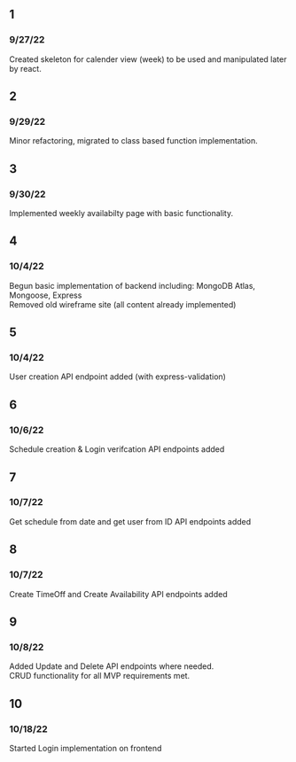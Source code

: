 ## 1

### 9/27/22

Created skeleton for calender view (week) to be used and manipulated later by react.

## 2

### 9/29/22

Minor refactoring, migrated to class based function implementation.

## 3

### 9/30/22

Implemented weekly availabilty page with basic functionality.

## 4

### 10/4/22

Begun basic implementation of backend including: MongoDB Atlas, Mongoose, Express\
Removed old wireframe site (all content already implemented)

## 5

### 10/4/22

User creation API endpoint added (with express-validation)

## 6

### 10/6/22

Schedule creation & Login verifcation API endpoints added

## 7

### 10/7/22

Get schedule from date and get user from ID API endpoints added

## 8

### 10/7/22

Create TimeOff and Create Availability API endpoints added

## 9

### 10/8/22

Added Update and Delete API endpoints where needed. \
CRUD functionality for all MVP requirements met.

## 10

### 10/18/22

Started Login implementation on frontend
